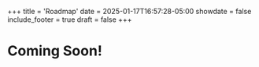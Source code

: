 +++
title = 'Roadmap'
date = 2025-01-17T16:57:28-05:00
showdate = false
include_footer = true
draft = false
+++

# Coming Soon!